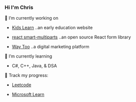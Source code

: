 ### Hi I'm Chris

🔭 I’m currently working on

- [Kids Learn](https://kidslearn.fun/) ..an early education website

- [react smart-multiparts](https://www.npmjs.com/package/react-smartmultiparts) ..an open source React form library

- [Way Too](https://waytoo.fun/) ..a digital marketing platform




🌱 I’m currently learning 
- C#, C++, Java, & DSA

📓 Track my progress:

- [Leetcode](https://leetcode.com/chrismojekwu/)

- [Microsoft Learn](https://learn.microsoft.com/en-us/users/christophermojekwu-2336/)

